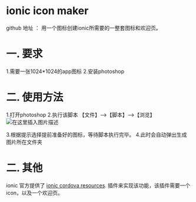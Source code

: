 # ionic icon maker
github 地址 ： 
用一个图标创建ionic所需要的一整套图标和欢迎页。
# 一. 要求
1.需要一张1024*1024的app图标
2.安装photoshop
# 二. 使用方法
1.打开photoshop
2.执行该脚本
【文件】-->【脚本】-->【浏览】
![在这里插入图片描述](https://img-blog.csdnimg.cn/20210407133705539.png?x-oss-process=image/watermark,type_ZmFuZ3poZW5naGVpdGk,shadow_10,text_aHR0cHM6Ly9ibG9nLmNzZG4ubmV0L0FTX0pPUE8=,size_16,color_FFFFFF,t_70)

3.根据提示选择提前准备好的图标，等待脚本执行完毕。
4.此时会自动弹出生成图片所在文件夹
# 二. 其他
ionic 官方提供了 [ionic cordova resources](https://ionicframework.com/docs/cli/commands/cordova-resources).  插件来实现该功能，该插件需要一个icon，以及一个欢迎页。